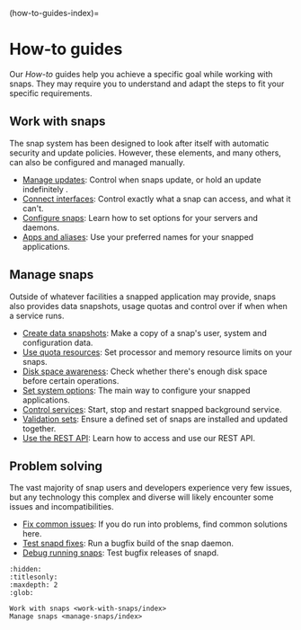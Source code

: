 (how-to-guides-index)=
# How-to guides

Our _How-to_ guides help you achieve a specific goal while working with snaps. They may require you to understand and adapt the steps to fit your specific requirements.

## Work with snaps

The snap system has been designed to look after itself with automatic security and update policies. However, these elements, and many others, can also be configured and managed manually.

* [Manage updates](/how-to-guides/work-with-snaps/manage-updates): Control when snaps update, or hold an update indefinitely .
* [Connect interfaces](/how-to-guides/work-with-snaps/connect-interfaces): Control exactly what a snap can access, and what it can't.
* [Configure snaps](/how-to-guides/work-with-snaps/configure-snaps): Learn how to set options for your servers and daemons.
* [Apps and aliases](/how-to-guides/work-with-snaps/apps-and-aliases): Use your preferred names for your snapped applications.

## Manage snaps

Outside of whatever facilities a snapped application may provide, snaps also provides data snapshots, usage quotas and control over if when when a service runs.

* [Create data snapshots](/how-to-guides/manage-snaps/create-data-snapshots): Make a copy of a snap's user, system and configuration data.
* [Use quota resources](/how-to-guides/manage-snaps/use-resource-quotas): Set processor and memory resource limits on your snaps.
* [Disk space awareness](/how-to-guides/manage-snaps/disk-space-awareness): Check whether there's enough disk space before certain operations.
* [Set system options](/how-to-guides/manage-snaps/set-system-options): The main way to configure your snapped applications.
* [Control services](/how-to-guides/manage-snaps/control-services): Start, stop and restart snapped background service.
* [Validation sets](/explanation/how-snaps-work/validation-sets): Ensure a defined set of snaps are installed and updated together.
* [Use the REST API](/how-to-guides/manage-snaps/use-the-rest-api): Learn how to access and use our REST API.

## Problem solving

The vast majority of snap users and developers experience very few issues, but any technology this complex and diverse will likely encounter some issues and incompatibilities. 

* [Fix common issues](/how-to-guides/work-with-snaps/fix-common-issues): If you do run into problems, find common solutions here.
* [Test snapd fixes](/how-to-guides/work-with-snaps/test-snapd-fixes): Run a bugfix build of the snap daemon.
* [Debug running snaps](how-to-guides/work-with-snaps/debug-snaps): Test bugfix releases of snapd.


```{toctree}
:hidden:
:titlesonly:
:maxdepth: 2
:glob:

Work with snaps <work-with-snaps/index>
Manage snaps <manage-snaps/index>
